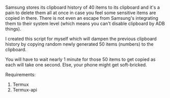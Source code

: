 Samsung stores its clipboard history of 40 items to its clipboard and it's a pain to delete them all at once in case you feel some sensitive items are copied in there.
There is not even an escape from Samsung's integrating them to their system level (which means you can't disable clipboard by ADB things).

I created this script for myself which will dampen the previous clipboard history by copying random newly generated 50 items (numbers) to the clipboard.

You will have to wait nearly 1 minute for those 50 items to get copied as each will take one second. Else, your phone might get soft-bricked.

Requirements:
1. Termux
2. Termux-api
